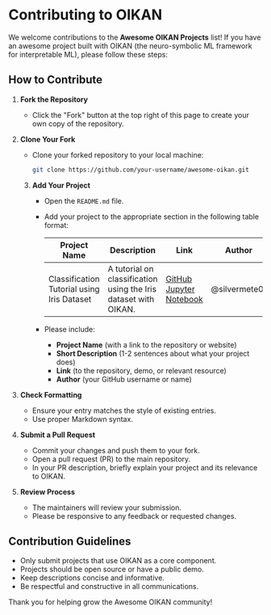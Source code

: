 # Contributing to OIKAN

We welcome contributions to the **Awesome OIKAN Projects** list! If you have an awesome project built with OIKAN (the neuro-symbolic ML framework for interpretable ML), please follow these steps:

## How to Contribute

1. **Fork the Repository**
    - Click the "Fork" button at the top right of this page to create your own copy of the repository.

2. **Clone Your Fork**
    - Clone your forked repository to your local machine:
      ```sh
      git clone https://github.com/your-username/awesome-oikan.git
      ```
    3. **Add Your Project**
        - Open the `README.md` file.
        - Add your project to the appropriate section in the following table format:

          | Project Name | Description | Link | Author |
          |--------------|-------------|------|--------|
          | Classification Tutorial using Iris Dataset | A tutorial on classification using the Iris dataset with OIKAN. | [GitHub Jupyter Notebook](https://github.com/silvermete0r/oikan/blob/main/examples/classification_tutorial.py) | @silvermete0r |

        - Please include:
          - **Project Name** (with a link to the repository or website)
          - **Short Description** (1-2 sentences about what your project does)
          - **Link** (to the repository, demo, or relevant resource)
          - **Author** (your GitHub username or name)

4. **Check Formatting**
    - Ensure your entry matches the style of existing entries.
    - Use proper Markdown syntax.

5. **Submit a Pull Request**
    - Commit your changes and push them to your fork.
    - Open a pull request (PR) to the main repository.
    - In your PR description, briefly explain your project and its relevance to OIKAN.

6. **Review Process**
    - The maintainers will review your submission.
    - Please be responsive to any feedback or requested changes.

## Contribution Guidelines

- Only submit projects that use OIKAN as a core component.
- Projects should be open source or have a public demo.
- Keep descriptions concise and informative.
- Be respectful and constructive in all communications.

Thank you for helping grow the Awesome OIKAN community!
